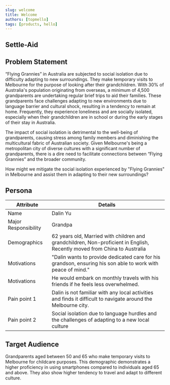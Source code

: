 ```yaml
---
slug: welcome
title: Welcome
authors: [topmello]
tags: [products, hello]
---
```


## Settle-Aid

## Problem Statement

“Flying Grannies” in Australia are subjected to social isolation due to difficulty adapting to new surroundings. They make temporary visits to Melbourne for the purpose of looking after their grandchildren. With 30% of Australia's population originating from overseas, a minimum of 4,500 grandparents are undertaking regular brief trips to aid their families. These grandparents face challenges adapting to new environments due to language barrier and cultural shock, resulting in a tendency to remain at home. Frequently, they experience loneliness and are socially isolated, especially when their grandchildren are in school or during the early stages of their stay in Australia.

The impact of social isolation is detrimental to the well-being of grandparents, causing stress among family members and diminishing the multicultural fabric of Australian society. Given Melbourne's being a metropolitan city of diverse cultures with a significant number of grandparents, there is a dire need to facilitate connections between “Flying Grannies” and the broader community. 

How might we mitigate the social isolation experienced by "Flying Grannies" in Melbourne and assist them in adapting to their new surroundings?

## Persona

| Attribute            | Details                                                                                                                  |
| -------------------- | ------------------------------------------------------------------------------------------------------------------------ |
| Name                 | Dalin Yu                                                                                                                 |
| Major Responsibility | Grandpa                                                                                   |
| Demographics         | 62 years old, Married with children and grandchildren, Non-proficient in English, Recently moved from China to Australia |
| Motivations          | "Dalin wants to provide dedicated care for his grandson, ensuring his son able to work with peace of mind."         |
| Motivations          | He would embark on monthly travels with his friends if he feels less overwhelmed.                                      |
| Pain point 1          | Dalin is not familiar with any local activities and finds it difficult to navigate around the Melbourne city.            |
| Pain point 2          | Social isolation due to language hurdles and the challenges of adapting to a new local culture                           |

## Target Audience

Grandparents aged between 50 and 65 who make temporary visits to Melbourne for childcare purposes. This demographic demonstrates a higher proficiency in using smartphones compared to individuals aged 65 and above. They also show higher tendency to travel and adapt to different culture.



